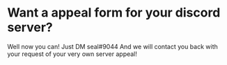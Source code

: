 # Want a appeal form for your discord server?
Well now you can! Just DM seal#9044 And we will contact you back with your request of your very own server appeal!
